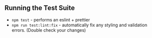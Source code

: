 ## Running the Test Suite
* `npm test` - performs an eslint + prettier
* `npm run test:lint:fix` - automatically fix any styling and validation errors. (Double check your changes)